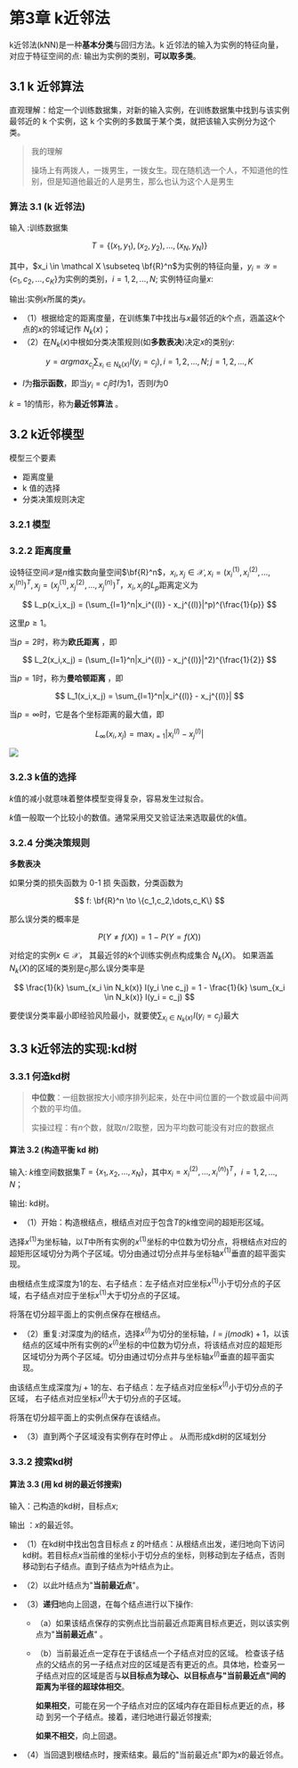 # 第3章 k近邻法

k近邻法(kNN)是一种**基本分类**与回归方法。k 近邻法的输入为实例的特征向量，对应于特征空间的点: 输出为实例的类别，**可以取多类**。

## 3.1 k 近邻算法

直观理解：给定一个训练数据集，对新的输入实例，在训练数据集中找到与该实例最邻近的 k 个实例，这 k 个实例的多数属于某个类，就把该输入实例分为这个类。

> 我的理解
> 
> 操场上有两拨人，一拨男生，一拨女生。现在随机选一个人，不知道他的性别，但是知道他最近的人是男生，那么也认为这个人是男生

### 算法 3.1 (k 近邻法)

输入 :训练数据集

$$
T = \{(x_1,y_1),(x_2,y_2),\dots,(x_N,y_N)\}
$$

其中，$x_i \in \mathcal X \subseteq \bf{R}^n$为实例的特征向量，$y_i = \mathcal Y = \{c_1,c_2,\dots,c_K\}$为实例的类别，$i=1,2,\dots,N$; 实例特征向量$x$:

输出:实例$x$所属的类$y$。

- （1）根据给定的距离度量，在训练集$T$中找出与$x$最邻近的$k$个点，涵盖这$k$个点的$x$的邻域记作 $N_k(x)$；
- （2）在$N_k(x)$中根如分类决策规则(如**多数表决**)决定$x$的类别$y$:

$$
y = arg max_{c_j} \sum_{x_i \in N_k(x)}I(y_i = c_j), i=1,2,\dots,N;j=1,2,\dots,K
$$

- $I$为**指示函数**，即当$y_i = c_j$时$I$为1，否则$I$为0

$k=1$的情形，称为**最近邻算法** 。

## 3.2 k近邻模型

模型三个要素

- 距离度量
- k 值的选择
- 分类决策规则决定

### 3.2.1 模型

### 3.2.2 距离度量

设特征空间$\mathcal X$是$n$维实数向量空间$\bf{R}^n$，$x_i,x_j \in \mathcal X, x_i = (x_i^{(1)},x_i^{(2)}, \dots, x_i^{(n)})^T, x_j = (x_j^{(1)},x_j^{(2)}, \dots, x_j^{(n)})^T$，$x_i,x_j$的$L_p$距离定义为

$$
L_p(x_i,x_j) = (\sum_{l=1}^n|x_i^{(l)} - x_j^{(l)}|^p)^{\frac{1}{p}}
$$

这里$p \ge 1$。

当$p=2$时，称为**欧氏距离** ，即

$$
L_2(x_i,x_j) = (\sum_{l=1}^n|x_i^{(l)} - x_j^{(l)}|^2)^{\frac{1}{2}}
$$

当$p=1$时，称为**曼哈顿距离** ，即

$$
L_1(x_i,x_j) = \sum_{l=1}^n|x_i^{(l)} - x_j^{(l)}|
$$

当$p=\infty$时，它是各个坐标距离的最大值，即

$$
L_\infty(x_i,x_j) = \max_{l=1}|x_i^{(l)} - x_j^{(l)}|
$$

![](../assets/imgs/ai/lp.png)

### 3.2.3 k值的选择

$k$值的减小就意味着整体模型变得复杂，容易发生过拟合。

$k$值一般取一个比较小的数值。通常采用交叉验证法来选取最优的$k$值。

### 3.2.4 分类决策规则

**多数表决**

如果分类的损失函数为 0-1 损 失函数，分类函数为

$$
f: \bf{R}^n \to \{c_1,c_2,\dots,c_K\}
$$

那么误分类的概率是

$$
P(Y \ne f(X)) = 1 - P(Y = f(X))
$$

对给定的实例$x \in \mathcal X$， 其最近邻的$k$个训练实例点构成集合 $N_k(X)$。 如果涵盖$N_k(X)$的区域的类别是$c_j$那么误分类率是

$$
\frac{1}{k} \sum_{x_i \in N_k(x)} I(y_i \ne c_j) = 1 - \frac{1}{k} \sum_{x_i \in N_k(x)} I(y_i = c_j)
$$

要使误分类率最小即经验风险最小，就要使$\sum_{x_i \in N_k(x)} I(y_i = c_j)$最大

## 3.3 k近邻法的实现:kd树

### 3.3.1 何造kd树

> **中位数**：一组数据按大小顺序排列起来，处在中间位置的一个数或最中间两个数的平均值。
> 
> 实操过程：有$n$个数，就取$n / 2$取整，因为平均数可能没有对应的数据点

#### 算法 3.2 (构造平衡 kd 树)

输入: $k$维空间数据集$T = \{x_1,x_2,\dots,x_N\}$，其中$x_i = x_i^{(2)}, \dots, x_i^{(n)})^T$，$i=1,2,\dots,N$；

输出: kd树。

- （1）开始：构造根结点，根结点对应于包含$T$的$k$维空间的超矩形区域。

选择$x^{(1)}$为坐标轴，以$T$中所有实例的$x^{(1)}$坐标的中位数为切分点，将根结点对应的超矩形区域切分为两个子区域。切分由通过切分点并与坐标轴$x^{(1)}$垂直的超平面实现。

由根结点生成深度为$1$的左、右子结点：左子结点对应坐标$x^{(1)}$小于切分点的子区域，右子结点对应于坐标$x^{(1)}$大于切分点的子区域。

将落在切分超平面上的实例点保存在根结点。

- （2）重复:对深度为$j$的结点，选择$x^{(l)}$为切分的坐标轴，$l = j(mod k) + 1$，以该结点的区域中所有实例的$x^{(l)}$坐标的中位数为切分点，将该结点对应的超矩形区域切分为两个子区域。切分由通过切分点井与坐标轴$x^{(l)}$垂直的超平面实现。

由该结点生成深度为$j+1$的左、右子结点：左子结点对应坐标$x^{(l)}$小于切分点的子区域， 右子结点对应坐标$x^{(l)}$大于切分点的子区域。 

将落在切分超平面上的实例点保存在该结点。  

- （3）直到两个子区域没有实例存在时停止 。 从而形成kd树的区域划分

### 3.3.2 搜索kd树

#### 算法 3.3 (用 kd 树的最近邻搜索)

输入：己构造的kd树，目标点$x$;  

输出 ：$x$的最近邻。

- （1）在kd树中找出包含目标点 z 的叶结点：从根结点出发，递归地向下访问kd树。若目标点$x$当前维的坐标小于切分点的坐标，则移动到左子结点，否则移动到右子结点。直到子结点为叶结点为止。
- （2）以此叶结点为"**当前最近点**"。  
- （3）**递归**地向上回退，在每个结点进行以下操作:
	- （a）如果该结点保存的实例点比当前最近点距离目标点更近，则以该实例点为"**当前最近点**" 。  
	- （b）当前最近点一定存在于该结点一个子结点对应的区域。 检查该子结点的父结点的另一子结点对应的区域是否有更近的点。具体地，检查另一子结点对应的区域是否与**以目标点为球心、以目标点与"当前最近点"间的距离为半径的超球体相交**。

		**如果相交**，可能在另一个子结点对应的区域内存在距目标点更近的点，移动 到另一个子结点。接着，递归地进行最近邻搜索;

		**如果不相交**，向上回退。

- （4）当回退到根结点时，搜索结束。最后的"当前最近点"即为$x$的最近邻点。










